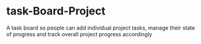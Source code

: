 # task-Board-Project
A task board so people can add individual project tasks, manage their state of progress and track overall project progress accordingly
